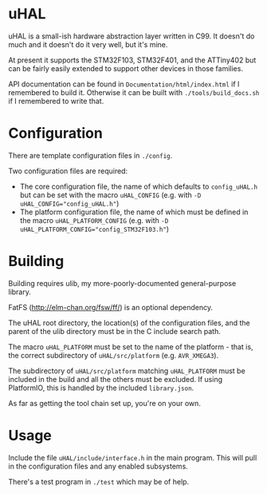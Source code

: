 uHAL
======

uHAL is a small-ish hardware abstraction layer written in C99. It doesn't do
much and it doesn't do it very well, but it's mine.

At present it supports the STM32F103, STM32F401, and the ATTiny402 but can
be fairly easily extended to support other devices in those families.

API documentation can be found in `Documentation/html/index.html` if I remembered
to build it. Otherwise it can be built with `./tools/build_docs.sh` if I remembered
to write that.


Configuration
======
There are template configuration files in `./config`.

Two configuration files are required:
* The core configuration file, the name of which defaults to `config_uHAL.h` but
can be set with the macro `uHAL_CONFIG` (e.g. with `-D uHAL_CONFIG="config_uHAL.h"`)
* The platform configuration file, the name of which must be defined in the macro
`uHAL_PLATFORM_CONFIG` (e.g. with `-D uHAL_PLATFORM_CONFIG="config_STM32F103.h"`)


Building
======
Building requires ulib, my more-poorly-documented general-purpose library.

FatFS (http://elm-chan.org/fsw/ff/) is an optional dependency.

The uHAL root directory, the location(s) of the configuration files, and the
parent of the ulib directory must be in the C include search path.

The macro `uHAL_PLATFORM` must be set to the name of the platform - that is, the
correct subdirectory of `uHAL/src/platform` (e.g. `AVR_XMEGA3`).

The subdirectory of `uHAL/src/platform` matching `uHAL_PLATFORM` must be included
in the build and all the others must be excluded. If using PlatformIO, this is
handled by the included `library.json`.

As far as getting the tool chain set up, you're on your own.

Usage
======
Include the file `uHAL/include/interface.h` in the main program. This will pull in
the configuration files and any enabled subsystems.

There's a test program in `./test` which may be of help.
